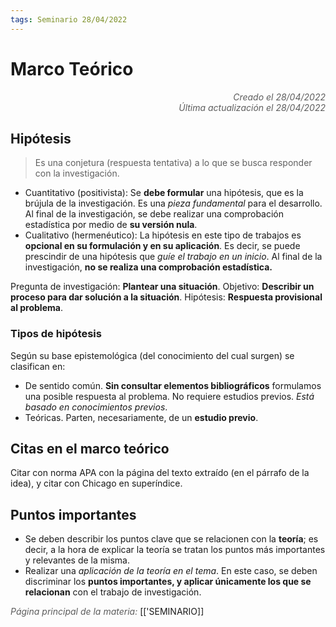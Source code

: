 ```yaml
---
tags: Seminario 28/04/2022
---
```


# Marco Teórico
<div style="text-align: right; opacity: 0.7; font-style: italic;">Creado el 28/04/2022</div>
<div style="text-align: right; opacity: 0.7; font-style: italic;">Última actualización el 28/04/2022</div>

## Hipótesis

> Es una conjetura (respuesta tentativa) a lo que se busca responder con la investigación.

- Cuantitativo (positivista): Se **debe formular** una hipótesis, que es la brújula de la investigación. Es una *pieza fundamental* para el desarrollo. Al final de la investigación, se debe realizar una comprobación estadística por medio de **su versión nula**.
- Cualitativo (hermenéutico): La hipótesis en este tipo de trabajos es **opcional en su formulación y en su aplicación**. Es decir, se puede prescindir de una hipótesis que *guíe el trabajo en un inicio*. Al final de la investigación, **no se realiza una comprobación estadística.**

Pregunta de investigación: **Plantear una situación**.
Objetivo: **Describir un proceso para dar solución a la situación**.
Hipótesis: **Respuesta provisional al problema**.

### Tipos de hipótesis

Según su base epistemológica (del conocimiento del cual surgen) se clasifican en:
- De sentido común. **Sin consultar elementos bibliográficos** formulamos una posible respuesta al problema. No requiere estudios previos. *Está basado en conocimientos previos*.
- Teóricas. Parten, necesariamente, de un **estudio previo**.

## Citas en el marco teórico

Citar con norma APA con la página del texto extraído (en el párrafo de la idea), y citar con Chicago en superíndice.

## Puntos importantes

- Se deben describir los puntos clave que se relacionen con la **teoría**; es decir, a la hora de explicar la teoría se tratan los puntos más importantes y relevantes de la misma.
- Realizar una *aplicación de la teoría en el tema*. En este caso, se deben discriminar los **puntos importantes, y aplicar únicamente los que se relacionan** con el trabajo de investigación.

<span style="opacity: 0.7; font-style: italic;">Página principal de la materia:</span> [['SEMINARIO]]